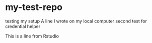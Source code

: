 # my-test-repo
testing my setup
A line I wrote on my local computer
second test for credential helper

This is a line from Rstudio